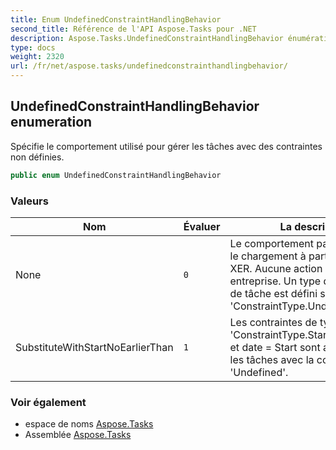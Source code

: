 ```yaml
---
title: Enum UndefinedConstraintHandlingBehavior
second_title: Référence de l'API Aspose.Tasks pour .NET
description: Aspose.Tasks.UndefinedConstraintHandlingBehavior énumération. Spécifie le comportement utilisé pour gérer les tâches avec des contraintes non définies.
type: docs
weight: 2320
url: /fr/net/aspose.tasks/undefinedconstrainthandlingbehavior/
---
```

## UndefinedConstraintHandlingBehavior enumeration

Spécifie le comportement utilisé pour gérer les tâches avec des contraintes non définies.

```csharp
public enum UndefinedConstraintHandlingBehavior
```

### Valeurs

| Nom | Évaluer | La description |
| --- | --- | --- |
| None | `0` | Le comportement par défaut pour le chargement à partir du format XER. Aucune action n'est entreprise. Un type de contrainte de tâche est défini sur 'ConstraintType.Undefined'. |
| SubstituteWithStartNoEarlierThan | `1` | Les contraintes de type 'ConstraintType.StartNoEarlierThan' et date = Start sont ajoutées pour les tâches avec la contrainte 'Undefined'. |

### Voir également

* espace de noms [Aspose.Tasks](../../aspose.tasks/)
* Assemblée [Aspose.Tasks](../../)


